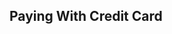 <!--
  #%L
  OpenFastTrace
  %%
  Copyright (C) 2018 itsallcode.org
  %%
  This document is based on https://arc42.org by Dr. G. Starke & Dr. P. Hruschka
  with modifications and additions from itsallcode.org, licensed under CC-BY-SA 4.0
  #L%
  -->
## Paying With Credit Card
